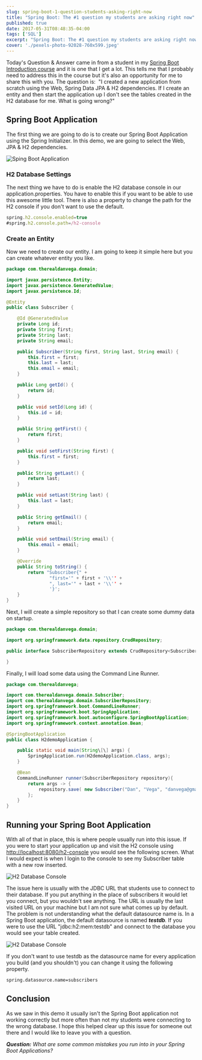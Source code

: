 ```yaml
---
slug: spring-boot-1-question-students-asking-right-now
title: "Spring Boot: The #1 question my students are asking right now"
published: true
date: 2017-05-31T08:48:35-04:00
tags: ['SQL']
excerpt: "Spring Boot: The #1 question my students are asking right now"
cover: './pexels-photo-92028-760x599.jpeg'
---
```


Today's Question & Answer came in from a student in my [Spring Boot Introduction course](https://danvega.dev/spring-boot) and it is one that I get a lot. This tells me that I probably need to address this in the course but it's also an opportunity for me to share this with you. The question is:  "I created a new application from scratch using the Web, Spring Data JPA & H2 dependencies. If I create an entity and then start the application up I don't see the tables created in the H2 database for me. What is going wrong?"

## Spring Boot Application

The first thing we are going to do is to create our Spring Boot Application using the Spring Initializer. In this demo, we are going to select the Web, JPA & H2 dependencies.  

![Sping Boot Application](./2017-05-31_08-15-43-1024x645.png)


### H2 Database Settings

The next thing we have to do is enable the H2 database console in our application.properties. You have to enable this if you want to be able to use this awesome little tool. There is also a property to change the path for the H2 console if you don't want to use the default. 

```javascript
spring.h2.console.enabled=true
#spring.h2.console.path=/h2-console
```

### Create an Entity

Now we need to create our entity. I am going to keep it simple here but you can create whatever entity you like. 

```java
package com.therealdanvega.domain;

import javax.persistence.Entity;
import javax.persistence.GeneratedValue;
import javax.persistence.Id;

@Entity
public class Subscriber {

    @Id @GeneratedValue
    private Long id;
    private String first;
    private String last;
    private String email;

    public Subscriber(String first, String last, String email) {
        this.first = first;
        this.last = last;
        this.email = email;
    }

    public Long getId() {
        return id;
    }

    public void setId(Long id) {
        this.id = id;
    }

    public String getFirst() {
        return first;
    }

    public void setFirst(String first) {
        this.first = first;
    }

    public String getLast() {
        return last;
    }

    public void setLast(String last) {
        this.last = last;
    }

    public String getEmail() {
        return email;
    }

    public void setEmail(String email) {
        this.email = email;
    }

    @Override
    public String toString() {
        return "Subscriber{" +
                "first='" + first + '\\'' +
                ", last='" + last + '\\'' +
                '}';
    }
}
```

Next, I will create a simple repository so that I can create some dummy data on startup. 

```java
package com.therealdanvega.domain;

import org.springframework.data.repository.CrudRepository;

public interface SubscriberRepository extends CrudRepository<Subscriber,Long> {

}
```

Finally, I will load some data using the Command Line Runner. 

```java
package com.therealdanvega;

import com.therealdanvega.domain.Subscriber;
import com.therealdanvega.domain.SubscriberRepository;
import org.springframework.boot.CommandLineRunner;
import org.springframework.boot.SpringApplication;
import org.springframework.boot.autoconfigure.SpringBootApplication;
import org.springframework.context.annotation.Bean;

@SpringBootApplication
public class H2demoApplication {

	public static void main(String\[\] args) {
		SpringApplication.run(H2demoApplication.class, args);
	}

	@Bean
	CommandLineRunner runner(SubscriberRepository repository){
		return args -> {
			repository.save( new Subscriber("Dan", "Vega", "danvega@gmail.com"));
		};
	}
}

```

## Running your Spring Boot Application

With all of that in place, this is where people usually run into this issue. If you were to start your application up and visit the H2 console using [http://localhost:8080/h2-console](http://localhost:8080/h2-console) you would see the following screen. What I would expect is when I login to the console to see my Subscriber table with a new row inserted.  

![H2 Database Console](./2017-05-31_08-29-29.png)

The issue here is usually with the JDBC URL that students use to connect to their database. If you put anything in the place of subscribers it would let you connect, but you wouldn't see anything. The URL is usually the last visited URL on your machine but I am not sure what comes up by default.  The problem is not understanding what the default datasource name is. In a Spring Boot application, the default datasource is named **_testdb_**_._ If you were to use the URL "jdbc:h2:mem:testdb" and connect to the database you would see your table created.  

![H2 Database Console](./2017-05-31_08-46-40.png)

If you don't want to use testdb as the datasource name for every application you build (and you shouldn't) you can change it using the following property. 


```bash
spring.datasource.name=subscribers
```


## Conclusion

As we saw in this demo it usually isn't the Spring Boot application not working correctly but more often than not my students were connecting to the wrong database. I hope this helped clear up this issue for someone out there and I would like to leave you with a question. 

_**Question:** What are some common mistakes you run into in your Spring Boot Applications?_